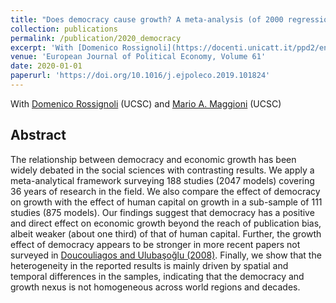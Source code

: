 ```yaml
---
title: "Does democracy cause growth? A meta-analysis (of 2000 regressions)"
collection: publications
permalink: /publication/2020_democracy
excerpt: 'With [Domenico Rossignoli](https://docenti.unicatt.it/ppd2/en/docenti/26508/domenico-rossignoli/profilo) (UCSC) and [Mario A. Maggioni](https://docenti.unicatt.it/ppd2/it/docenti/04147/mario-agostino-maggioni/profilo) (UCSC)'
venue: 'European Journal of Political Economy, Volume 61'
date: 2020-01-01
paperurl: 'https://doi.org/10.1016/j.ejpoleco.2019.101824'
---
```

With [Domenico Rossignoli](https://docenti.unicatt.it/ppd2/en/docenti/26508/domenico-rossignoli/profilo) (UCSC) and [Mario A. Maggioni](https://docenti.unicatt.it/ppd2/it/docenti/04147/mario-agostino-maggioni/profilo) (UCSC)

Abstract 
-----
The relationship between democracy and economic growth has been widely debated in the social sciences with contrasting results. We apply a meta-analytical framework surveying 188 studies (2047 models) covering 36 years of research in the field. We also compare the effect of democracy on growth with the effect of human capital on growth in a sub-sample of 111 studies (875 models). Our findings suggest that democracy has a positive and direct effect on economic growth beyond the reach of publication bias, albeit weaker (about one third) of that of human capital. Further, the growth effect of democracy appears to be stronger in more recent papers not surveyed in [Doucouliagos and Ulubaşoğlu (2008)](https://doi.org/10.1111/j.1540-5907.2007.00299.x). Finally, we show that the heterogeneity in the reported results is mainly driven by spatial and temporal differences in the samples, indicating that the democracy and growth nexus is not homogeneous across world regions and decades.


